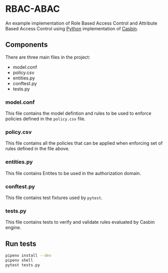 # RBAC-ABAC

An example implementation of Role Based Access Control and Attribute Based 
Access Control using [Python](https://github.com/casbin/pycasbin) 
implementation of [Casbin](https://casbin.org/).


## Components

There are three main files in the project:
 - model.conf
 - policy.csv
 - entities.py
 - conftest.py
 - tests.py
 
### model.conf

This file contains the model defintion and rules to be used to enforce
policies defined in the `policy.csv` file.

### policy.csv

This file contains all the policies that can be applied when enforcing
set of rules defined in the file above.

### entities.py

This file contains Entites to be used in the authorization domain.

### conftest.py

This file contains test fixtures used by `pytest`.


### tests.py

This file contains tests  to verify and validate rules evaluated by 
Casbin engine.


## Run tests


``` sh
pipenv install --dev
pipenv shell
pytest tests.py
```

